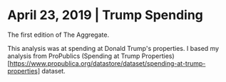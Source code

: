 # April 23, 2019 | Trump Spending

The first edition of The Aggregate. 

This analysis was at spending at Donald Trump's properties. I based my analysis from ProPublics (Spending at Trump Properties)[https://www.propublica.org/datastore/dataset/spending-at-trump-properties] dataset.
